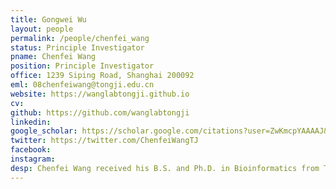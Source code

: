 ```yaml
---
title: Gongwei Wu
layout: people
permalink: /people/chenfei_wang
status: Principle Investigator
pname: Chenfei Wang
position: Principle Investigator
office: 1239 Siping Road, Shanghai 200092
eml: 08chenfeiwang@tongji.edu.cn
website: https://wanglabtongji.github.io
cv: 
github: https://github.com/wanglabtongji
linkedin:
google_scholar: https://scholar.google.com/citations?user=ZwKmcpYAAAAJ&hl=en
twitter: https://twitter.com/ChenfeiWangTJ
facebook: 
instagram:
desp: Chenfei Wang received his B.S. and Ph.D. in Bioinformatics from Tongji University in 2012 and 2017, respectively. During his Ph.D. studies, he focused on epigenetic reprogramming and its effects on embryogenesis and cell fate determination in mammalian early embryos and SCNT embryos, utilizing computational methods. In 2018, he joined Xiaole Shirley Liu's lab as a postdoctoral researcher at Dana-Farber Cancer Institute and Harvard University, where he developed algorithms for the integrated analysis of single-cell multi-omic data. Currently, he is a Professor at the School of Life Science and Technology at Tongji University. His research centers on developing computational algorithms and conducting big data mining on high-throughput data to understand the roles of gene regulation and cellular crosstalk in cellular and individual phenotypes during disease development and aging. <br/> Dr. Wang is a recipient of the Ray Wu Prize and a participant in the Shanghai Rising Star Program. He has also received support from the Excellent Youth Program and the General Program of the National Natural Science Foundation of China. He has published over 20 papers as a corresponding author in journals such as Nature Genetics, Nature Cancer, Cell Stem Cell, Genome Biology, and Nucleic Acids Research.
---
```

